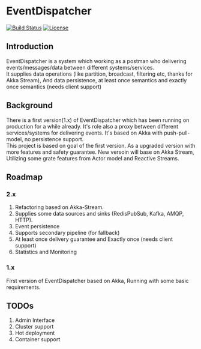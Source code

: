 # EventDispatcher

[![Build Status](https://travis-ci.org/thenetcircle/event-dispatcher.svg?branch=master)](https://travis-ci.org/thenetcircle/event-dispatcher)
[![License](https://img.shields.io/github/license/thenetcircle/event-dispatcher.svg)](LICENSE)

## Introduction

EventDispatcher is a system which working as a postman who delivering events/messages/data between different systems/services.   
It supplies data operations (like partition, broadcast, filtering etc, thanks for Akka Stream), And data persistence, at least once semantics and exactly once semantics (needs client support)

## Background

 There is a first version(1.x) of EventDispatcher which has been running on production for a while already. 
 It's role also a proxy between different services/systems for delivering events. 
 It's based on Akka with push-pull-model, no persistence support.  
 This project is based on goal of the first version. As a upgraded version with more features and safety guarantee. 
 New versoin will base on Akka Stream, Utilizing some grate features from Actor model and Reactive Streams.
 
## Roadmap

### 2.x

1. Refactoring based on Akka-Stream.
2. Supplies some data sources and sinks (RedisPubSub, Kafka, AMQP, HTTP).
3. Event persistence
4. Supports secondary pipeline (for fallback)
5. At least once delivery guarantee and Exactly once (needs client support)
6. Statistics and Monitoring

### 1.x

First version of EventDispatcher based on Akka, Running with some basic requirements.

## TODOs

1. Admin Interface
2. Cluster support
3. Hot deployment
4. Container support
